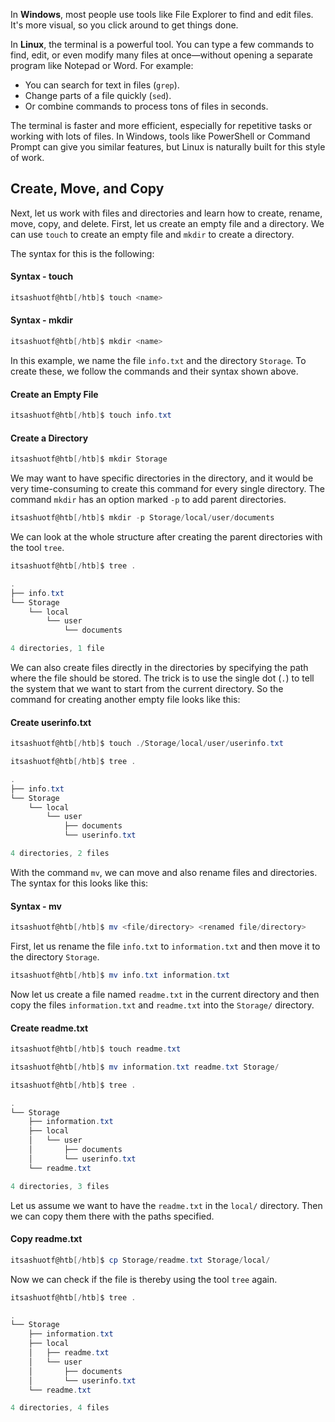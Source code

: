 In **Windows**, most people use tools like File Explorer to find and edit files. It's more visual, so you click around to get things done.

In **Linux**, the terminal is a powerful tool. You can type a few commands to find, edit, or even modify many files at once—without opening a separate program like Notepad or Word. For example:

- You can search for text in files (`grep`).
- Change parts of a file quickly (`sed`).
- Or combine commands to process tons of files in seconds.

The terminal is faster and more efficient, especially for repetitive tasks or working with lots of files. In Windows, tools like PowerShell  or Command Prompt can give you similar features, but Linux is naturally built for this style of work.

## Create, Move, and Copy

Next, let us work with files and directories and learn how to create, rename, move, copy, and delete. First, let us create an empty file and a directory. We can use `touch` to create an empty file and `mkdir` to create a directory.

The syntax for this is the following:

#### Syntax - touch

```powershell
itsashuotf@htb[/htb]$ touch <name>
```

#### Syntax - mkdir

```powershell
itsashuotf@htb[/htb]$ mkdir <name>
```

In this example, we name the file `info.txt` and the directory `Storage`. To create these, we follow the commands and their syntax shown above.

#### Create an Empty File

```powershell
itsashuotf@htb[/htb]$ touch info.txt
```

#### Create a Directory

```powershell
itsashuotf@htb[/htb]$ mkdir Storage
```

We may want to have specific directories in the directory, and it would be very time-consuming to create this command for every single directory. The command `mkdir` has an option marked `-p` to add parent directories.

```powershell
itsashuotf@htb[/htb]$ mkdir -p Storage/local/user/documents
```

We can look at the whole structure after creating the parent directories with the tool `tree`.

```powershell
itsashuotf@htb[/htb]$ tree .

.
├── info.txt
└── Storage
    └── local
        └── user
            └── documents

4 directories, 1 file
```

We can also create files directly in the directories by specifying the path where the file should be stored. The trick is to use the single dot (`.`) to tell the system that we want to start from the current directory. So the command for creating another empty file looks like this:

#### Create userinfo.txt

```powershell
itsashuotf@htb[/htb]$ touch ./Storage/local/user/userinfo.txt
```

```powershell
itsashuotf@htb[/htb]$ tree .

.
├── info.txt
└── Storage
    └── local
        └── user
            ├── documents
            └── userinfo.txt

4 directories, 2 files
```

With the command `mv`, we can move and also rename files and directories. The syntax for this looks like this:

#### Syntax - mv

```powershell
itsashuotf@htb[/htb]$ mv <file/directory> <renamed file/directory>
```

First, let us rename the file `info.txt` to `information.txt` and then move it to the directory `Storage`.

```powershell
itsashuotf@htb[/htb]$ mv info.txt information.txt
```

Now let us create a file named `readme.txt` in the current directory and then copy the files `information.txt` and `readme.txt` into the `Storage/` directory.

#### Create readme.txt

```powershell
itsashuotf@htb[/htb]$ touch readme.txt
```

```powershell
itsashuotf@htb[/htb]$ mv information.txt readme.txt Storage/
```

```powershell
itsashuotf@htb[/htb]$ tree .

.
└── Storage
    ├── information.txt
    ├── local
    │   └── user
    │       ├── documents
    │       └── userinfo.txt
    └── readme.txt

4 directories, 3 files
```

Let us assume we want to have the `readme.txt` in the `local/` directory. Then we can copy them there with the paths specified.

#### Copy readme.txt

```powershell
itsashuotf@htb[/htb]$ cp Storage/readme.txt Storage/local/
```

Now we can check if the file is thereby using the tool `tree` again.

```powershell
itsashuotf@htb[/htb]$ tree .

.
└── Storage
    ├── information.txt
    ├── local
    │   ├── readme.txt
    │   └── user
    │       ├── documents
    │       └── userinfo.txt
    └── readme.txt

4 directories, 4 files
```


